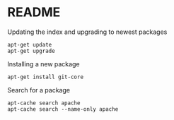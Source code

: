 # README #

Updating the index and upgrading to newest packages

	apt-get update
	apt-get upgrade

Installing a new package
	
	apt-get install git-core

Search for a package

	apt-cache search apache
	apt-cache search --name-only apache